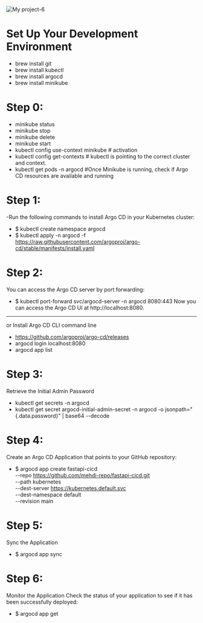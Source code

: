 
![My project-6](https://github.com/user-attachments/assets/3cbc0fd4-2c51-4fa3-bace-53c2f78cd597)




# Set Up Your Development Environment
- brew install git
- brew install kubectl
- brew install argocd
- brew install minikube


# Step 0: 
- minikube status
- minikube stop
- minikube delete
- minikube start
- kubectl config use-context minikube  # activation
- kubectl config get-contexts # kubectl is pointing to the correct cluster and context.
- kubectl get pods -n argocd #Once Minikube is running, check if Argo CD resources are available and running



# Step 1: 
 -Run the following commands to install Argo CD in your Kubernetes cluster:
- $ kubectl create namespace argocd
- $ kubectl apply -n argocd -f https://raw.githubusercontent.com/argoproj/argo-cd/stable/manifests/install.yaml


# Step 2: 
You can access the Argo CD server by port forwarding:
- $ kubectl port-forward svc/argocd-server -n argocd 8080:443
Now you can access the Argo CD UI at http://localhost:8080.
---------------------------------------------------------------
or Install Argo CD CLI command line
- https://github.com/argoproj/argo-cd/releases
- argocd login localhost:8080
- argocd app list



# Step 3: 
Retrieve the Initial Admin Password
- kubectl get secrets -n argocd
- kubectl get secret argocd-initial-admin-secret -n argocd -o jsonpath="{.data.password}" | base64 --decode


# Step 4:
Create an Argo CD Application that points to your GitHub repository:

- $ argocd app create fastapi-cicd \
  --repo https://github.com/mehdi-repo/fastapi-cicd.git \
  --path kubernetes \
  --dest-server https://kubernetes.default.svc \
  --dest-namespace default \
  --revision main



# Step 5: 
Sync the Application
- $ argocd app sync <app-name>


# Step 6:
Monitor the Application
Check the status of your application to see if it has been successfully deployed:

- $ argocd app get <app-name>
